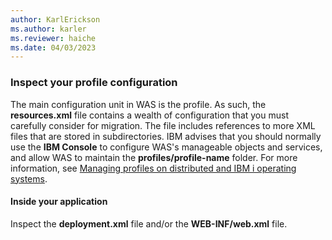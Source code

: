 ```yaml
---
author: KarlErickson
ms.author: karler
ms.reviewer: haiche
ms.date: 04/03/2023
---
```


### Inspect your profile configuration

The main configuration unit in WAS is the profile. As such, the **resources.xml** file contains a wealth of configuration that you must carefully consider for migration. The file includes references to more XML files that are stored in subdirectories. IBM advises that you should normally use the **IBM Console** to configure WAS's manageable objects and services, and allow WAS to maintain the **profiles/profile-name** folder. For more information, see [Managing profiles on distributed and IBM i operating systems](https://www.ibm.com/docs/en/was-nd/9.0.5?topic=environment-managing-profiles-distributed-i-operating-systems).

#### Inside your application

Inspect the **deployment.xml** file and/or the **WEB-INF/web.xml** file.
